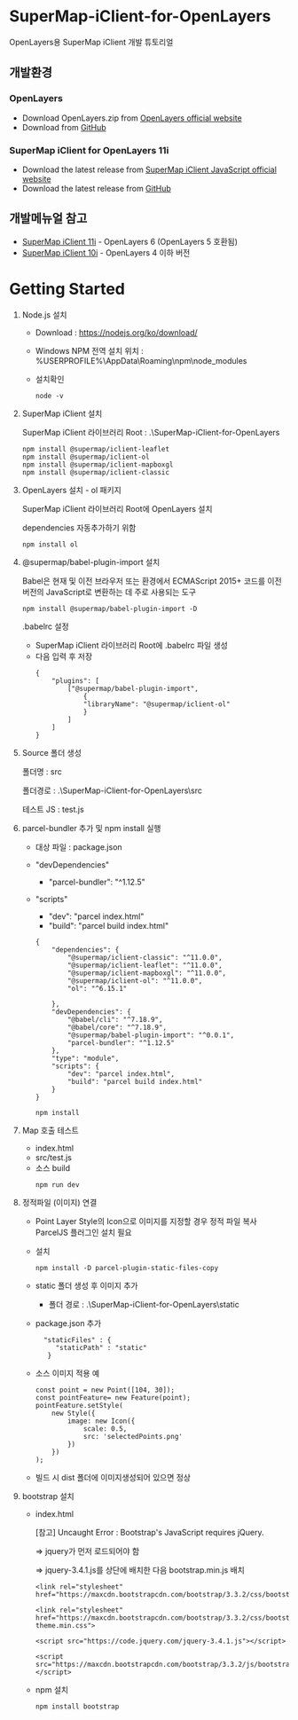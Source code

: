 # SuperMap-iClient-for-OpenLayers
OpenLayers용 SuperMap iClient 개발 튜토리얼

## 개발환경
### OpenLayers
* Download OpenLayers.zip from [OpenLayers official website](https://openlayers.org/download/)
* Download from [GitHub](https://github.com/OpenLayers/OpenLayers)

### SuperMap iClient for OpenLayers 11i
* Download the latest release from [SuperMap iClient JavaScript official website](https://iclient.supermap.io/en/web/download/download.html)
* Download the latest release from [GitHub](https://github.com/SuperMap/iClient-JavaScript/releases)


## 개발메뉴얼 참고
* [SuperMap iClient 11i](https://iclient.supermap.io/en/web/introduction/openlayersDevelop.html#Ready) - OpenLayers 6 (OpenLayers 5 호환됨)
* [SuperMap iClient 10i](https://iclient.supermap.io/10.0.0/en/web/introduction/openlayersDevelop.html) - OpenLayers 4 이하 버전

# Getting Started
1. Node.js 설치
    * Download : https://nodejs.org/ko/download/
    * Windows NPM 전역 설치 위치 : %USERPROFILE%\AppData\Roaming\npm\node_modules
    * 설치확인
    
        ```
        node -v
        ```

2. SuperMap iClient 설치

    SuperMap iClient 라이브러리 Root : .\SuperMap-iClient-for-OpenLayers

    ```
    npm install @supermap/iclient-leaflet
    npm install @supermap/iclient-ol
    npm install @supermap/iclient-mapboxgl
    npm install @supermap/iclient-classic
    ```

3. OpenLayers 설치 - ol 패키지

    SuperMap iClient 라이브러리 Root에 OpenLayers 설치 

    dependencies 자동추가하기 위함

    ```
    npm install ol
    ```

4. @supermap/babel-plugin-import 설치
    
    Babel은 현재 및 이전 브라우저 또는 환경에서 ECMAScript 2015+ 코드를 이전 버전의 JavaScript로 변환하는 데 주로 사용되는 도구

    ```
    npm install @supermap/babel-plugin-import -D
    ```
    .babelrc 설정

    * SuperMap iClient 라이브러리 Root에 .babelrc 파일 생성
    * 다음 입력 후 저장
        ```
        {
            "plugins": [
                ["@supermap/babel-plugin-import",
                    {
                    "libraryName": "@supermap/iclient-ol"
                    }
                ]
            ]
        }
        ```
5. Source 폴더 생성
    
    폴더명 : src
    
    폴더경로 : .\SuperMap-iClient-for-OpenLayers\src
    
    테스트 JS : test.js

6. parcel-bundler 추가 및 npm install 실행
    * 대상 파일 : package.json
    * "devDependencies"
        - "parcel-bundler": "^1.12.5"
    * "scripts"
        - "dev": "parcel index.html"
        - "build": "parcel build index.html"

        ```
        {
            "dependencies": {
                "@supermap/iclient-classic": "^11.0.0",
                "@supermap/iclient-leaflet": "^11.0.0",
                "@supermap/iclient-mapboxgl": "^11.0.0",
                "@supermap/iclient-ol": "^11.0.0",
                "ol": "^6.15.1"
                
            },
            "devDependencies": {
                "@babel/cli": "^7.18.9",
                "@babel/core": "^7.18.9",
                "@supermap/babel-plugin-import": "^0.0.1",
                "parcel-bundler": "^1.12.5"
            },
            "type": "module",
            "scripts": {
                "dev": "parcel index.html",
                "build": "parcel build index.html"
            }
        }

        ```
        ```
        npm install
        ```
7. Map 호출 테스트

    * index.html
    * src/test.js
    * 소스 build
        ```
        npm run dev
        ```
8. 정적파일 (이미지) 연결
    * Point Layer Style의 Icon으로 이미지를 지정할 경우 정적 파일 복사 ParcelJS 플러그인 설치 필요
    * 설치
        ```
        npm install -D parcel-plugin-static-files-copy
        ```
    *  static 폴더 생성 후 이미지 추가
        
        * 폴더 경로 : .\SuperMap-iClient-for-OpenLayers\static
    
    * package.json 추가

        ```
          "staticFiles" : {
             "staticPath" : "static"
           }
        ```
    * 소스 이미지 적용 예

        ```
        const point = new Point([104, 30]);
        const pointFeature= new Feature(point);
        pointFeature.setStyle(
            new Style({
                image: new Icon({
                    scale: 0.5,
                    src: 'selectedPoints.png'
                })
            })
        );
        ```
    * 빌드 시 dist 폴더에 이미지생성되어 있으면 정상

9. bootstrap 설치
    
    * index.html
        
        [참고] Uncaught Error : Bootstrap's JavaScript requires jQuery.
        
        => jquery가 먼저 로드되어야 함
        
        => jquery-3.4.1.js를 상단에 배치한 다음 bootstrap.min.js 배치
        
        ```
        <link rel="stylesheet" href="https://maxcdn.bootstrapcdn.com/bootstrap/3.3.2/css/bootstrap.min.css">

        <link rel="stylesheet" href="https://maxcdn.bootstrapcdn.com/bootstrap/3.3.2/css/bootstrap-theme.min.css">

        <script src="https://code.jquery.com/jquery-3.4.1.js"></script>

        <script src="https://maxcdn.bootstrapcdn.com/bootstrap/3.3.2/js/bootstrap.min.js"></script>

        ```
    * npm 설치

        ```
        npm install bootstrap
        ```